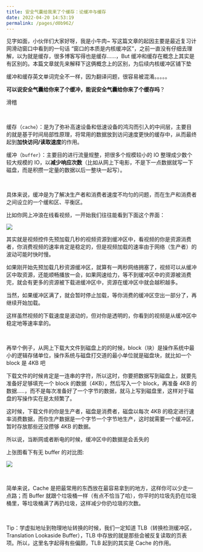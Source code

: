 ```yaml
---
title: 安全气囊给我来了个缓存：论缓冲与缓存
date: 2022-04-20 14:53:19
permalink: /pages/d0b962/
---
```

见字如面，小伙伴们大家好呀，我是小牛肉~ 写这篇文章的起因主要是最近复习计网滑动窗口中看到的一句话 “窗口的本质是内核缓冲区”，之前一直没有仔细去理解，以为就是缓存，很多博客写得也是缓存......，But 缓冲和缓存在概念上其实是有区别的。本篇文章就先来解释下这俩概念上的区别，为后续内核缓冲区铺下垫

缓冲和缓存英文单词完全不一样，因为翻译问题，很容易被混淆。。。。。

**可以说安全气囊给你来了个缓冲，能说安全气囊给你来了个缓存吗**？

滑稽

<br>

缓存（`cache`）：是为了弥补高速设备和低速设备的鸿沟而引入的中间层，主要目的就是基于时间局部性原理，将常用的数据放到访问速度更快的缓存中，从而最终起到**加快访问/读取速度**的作用。

缓冲（`buffer`）：主要目的进行流量规整，把很多个规模较小的 IO 整理成少数个较大规模的 IO，以**减少响应次数**（比如从网上下电影，不是下一点数据就写一下磁盘，而是积攒一定量的数据以后一整块一起写）。

<br>

具体来说，缓冲是为了解决生产者和消费者速度不均匀的问题，而在生产和消费者之间设立的一个缓和区、平衡区。

比如你网上冲浪在线看视频，一开始我们往往能看到下面这个界面：

![](https://cs-wiki.oss-cn-shanghai.aliyuncs.com/img/20220420151732.png)

其实就是视频控件先预加载几秒的视频资源到缓冲区中，看视频的你是资源消费者，你消费视频的速率肯定是稳定的，但是视频加载的速率由于网络（生产者）的波动可能时快时慢。

如果刚开始先预加载几秒资源缓冲区，就算有一两秒网络拥塞了，视频可以从缓冲区中取资源，还能顺畅播放一会，如果网速给力，等不到缓冲区中的资源被消费完，就会有更多的资源被下载进缓冲区中，资源在缓冲区中就会越积越多。

当然，如果缓冲区满了，就会暂时停止加载，等你消费的缓冲区空出一部分了，再继续开始加载。

这样虽然视频的下载速度是波动的，但对你是透明的，你看到的视频是从缓冲区中稳定地等速率拿的。

<br>

再举个例子，从网上下载大文件到磁盘上的的时候，block（块）是操作系统中最小的逻辑存储单位，操作系统与磁盘打交道的最小单位就是磁盘块，就比如一个 block 是 4KB 吧

下载文件的时候肯定是一连串的字符，所以这时，你要把数据写到磁盘上，就要先准备好足够填充一个 block 的数据（4KB），然后写入一个 block，再准备 4KB 的数据.....，而不是每次准备好了一个字节的数据，就马上写到磁盘里，这样对于磁盘的写操作实在是太频繁了。

这时候，下载文件的你是生产者，磁盘是消费者，磁盘以每次 4KB 的稳定进行速率消费数据，而你生产数据是一个字节一个字节地生产，这时就需要一个缓冲区，暂时存放那些还没攒够 4KB 的数据。

所以说，当断网或者断电的时候，缓冲区中的数据是会丢失的

上张图看下有无 buffer 的对比图:

![](https://cs-wiki.oss-cn-shanghai.aliyuncs.com/img/20220420160031.png)

<br>

简单来说，Cache 是把最常用的东西放在最容易拿到的地方，这样你可以少走一点路；而 Buffer 就跟个垃圾桶一样（有点不恰当了哈），你平时的垃圾先扔在垃圾桶里，等垃圾桶满了再扔垃圾，这样减少你扔垃圾的次数。

<br>

Tip：学虚拟地址到物理地址转换的时候，我们一定知道 TLB（转换检测缓冲区，Translation Lookaside Buffer），TLB 中存放的就是那些会被反复读取的页表项。所以，这里名字起得有些偏颇，TLB 起到的其实是 Cache 的作用。